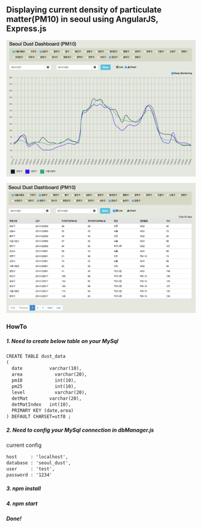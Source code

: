 ## Displaying current density of particulate matter(PM10) in seoul using AngularJS, Express.js

![image](https://github.com/jeremyko/SeoulDustDashBoard/blob/master/scrCap1.png)

![image](https://github.com/jeremyko/SeoulDustDashBoard/blob/master/scrCap2.png)

### HowTo
  
##### 1. Need to create below table on your MySql 
    CREATE TABLE dust_data
    (
      date          varchar(10),
      area            varchar(20),
      pm10            int(10),
      pm25            int(10),
      level           varchar(20),
      detMat        varchar(20),
      detMatIndex   int(10),
      PRIMARY KEY (date,area)
    ) DEFAULT CHARSET=utf8 ;

##### 2. Need to config your MySql connection in **dbManager.js**
current config 

    host     : 'localhost',
    database : 'seoul_dust',
    user     : 'test',
    password : '1234'
        
##### 3. npm install

##### 4. npm start

##### Done!

